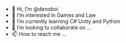 - 👋 Hi, I’m @denoboi
- 👀 I’m interested in Games and Law
- 🌱 I’m currently learning C# Unity and Python
- 💞️ I’m looking to collaborate on ...
- 📫 How to reach me ... 

<!---
denoboi/denoboi is a ✨ special ✨ repository because its `README.md` (this file) appears on your GitHub profile.
You can click the Preview link to take a look at your changes.
--->
